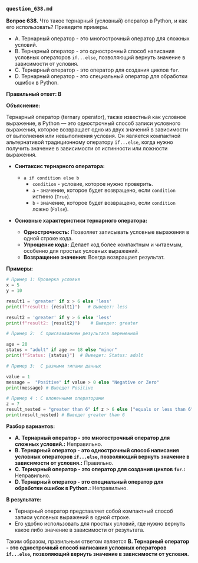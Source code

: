 ### `question_638.md`

**Вопрос 638.** Что такое тернарный (условный) оператор в Python, и как его использовать? Приведите примеры.

-  A.  Тернарный оператор - это многострочный оператор для сложных условий.
-   B.  Тернарный оператор - это однострочный способ написания условных операторов `if...else`, позволяющий вернуть значение в зависимости от условия.
-   C. Тернарный оператор - это оператор для создания циклов `for`.
-   D. Тернарный оператор - это специальный оператор для обработки ошибок в Python.

**Правильный ответ: B**

**Объяснение:**

Тернарный оператор (ternary operator), также известный как условное выражение, в Python — это однострочный способ записи условного выражения, которое возвращает одно из двух значений в зависимости от выполнения или невыполнения условия. Он является компактной альтернативой традиционному оператору `if...else`,  когда нужно  получить значение в зависимости от истинности или ложности выражения.

*  **Синтаксис тернарного оператора:**
    *  `a if condition else b`
         *   `condition` - условие, которое нужно проверить.
         *   `a` - значение, которое будет возвращено, если `condition`  истинно (`True`).
         *   `b` - значение, которое будет возвращено, если `condition` ложно (`False`).

*  **Основные характеристики тернарного оператора:**
    *   **Однострочность:** Позволяет записывать условные выражения в одной строке кода.
    *    **Упрощение кода:** Делает код более компактным и читаемым, особенно для простых условных выражений.
    *    **Возвращение значения:** Всегда возвращает результат.

**Примеры:**

```python
# Пример 1: Проверка условия
x = 5
y = 10

result1 = 'greater' if x > 6 else 'less'
print(f"result1: {result1}")   # Выведет: less

result2 = 'greater' if y > 6 else 'less'
print(f"result2: {result2}")    # Выведет: greater

# Пример 2:  С присваиванием результата переменной

age = 20
status = "adult" if age >= 18 else "minor"
print(f"Status: {status}")  # Выведет: Status: adult

# Пример 3:  С разными типами данных

value = 1
message =  "Positive" if value > 0 else "Negative or Zero"
print(message) # Выведет Positive

# Пример 4 : С вложенными операторами
z = 7
result_nested = "greater than 6" if z > 6 else ("equals or less than 6" if z == 6 else "less than 6")
print(result_nested) # Выведет greater than 6
```

**Разбор вариантов:**
*  **A. Тернарный оператор - это многострочный оператор для сложных условий.:** Неправильно.
*   **B. Тернарный оператор - это однострочный способ написания условных операторов `if...else`, позволяющий вернуть значение в зависимости от условия.:** Правильно.
*   **C. Тернарный оператор - это оператор для создания циклов `for`.:** Неправильно.
*   **D. Тернарный оператор - это специальный оператор для обработки ошибок в Python.:** Неправильно.

**В результате:**
*  Тернарный оператор представляет собой компактный способ записи условных выражений в одной строке.
*  Его удобно использовать для простых условий, где нужно вернуть какое либо значение в зависимости от результата.

Таким образом, правильным ответом является **B. Тернарный оператор - это однострочный способ написания условных операторов `if...else`, позволяющий вернуть значение в зависимости от условия.**
